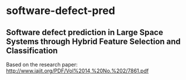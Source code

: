 # software-defect-pred
## Software defect prediction in  Large Space Systems through Hybrid Feature Selection and Classification
Based on the research paper: http://www.iajit.org/PDF/Vol%2014,%20No.%202/7861.pdf